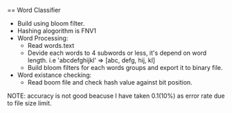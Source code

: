 == Word Classifier
  
  - Build using bloom filter.
  - Hashing alogorithm is FNV1
  - Word Processing:
    - Read words.text
    - Devide each words to 4 subwords or less, it's depend on word length. i.e 'abcdefghijkl' => [abc, defg, hij, kl]
    - Build bloom filters for each words groups and export it to binary file.
  - Word existance checking: 
    - Read boom file and check hash value against bit position.
     
  NOTE: accuracy is not good beacuse I have taken 0.1(10%) as error rate due to file size limit.

